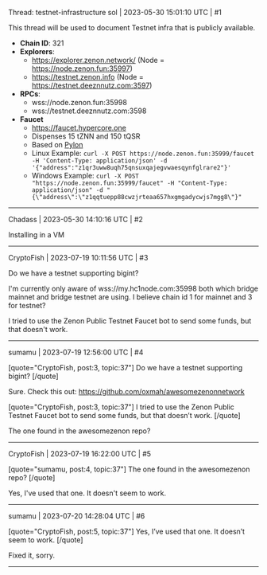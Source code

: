 Thread: testnet-infrastructure
sol | 2023-05-30 15:01:10 UTC | #1

This thread will be used to document Testnet infra that is publicly available.

- **Chain ID**: 321
- **Explorers**: 
  - https://explorer.zenon.network/ (Node = https://node.zenon.fun:35997)
  - https://testnet.zenon.info (Node = https://testnet.deeznnutz.com:3597)
- **RPCs**: 
  - wss://node.zenon.fun:35998 
  - wss://testnet.deeznnutz.com:3598
- **Faucet**
  - https://faucet.hypercore.one
  - Dispenses 15 tZNN and 150 tQSR
  - Based on [Pylon](https://github.com/ignition-pillar/pylon)
  - Linux Example: ```curl -X POST https://node.zenon.fun:35999/faucet -H 'Content-Type: application/json' -d '{"address":"z1qr3uww8uqh75qnsuxqajegvwaesqynfglrare2"}' ```
  - Windows Example: `curl -X POST "https://node.zenon.fun:35999/faucet" -H "Content-Type: application/json" -d "{\"address\":\"z1qqtuepp88cwzjrteaa657hxgmgadycwjs7mgg8\"}"`

-------------------------

Chadass | 2023-05-30 14:10:16 UTC | #2

Installing in a VM

-------------------------

CryptoFish | 2023-07-19 10:11:56 UTC | #3

Do we have a testnet supporting bigint?

I'm currently only aware of wss://my.hc1node.com:35998 both which bridge mainnet and bridge testnet are using. I believe chain id 1 for mainnet and 3 for testnet?

I tried to use the Zenon Public Testnet Faucet bot to send some funds, but that doesn't work.

-------------------------

sumamu | 2023-07-19 12:56:00 UTC | #4

[quote="CryptoFish, post:3, topic:37"]
Do we have a testnet supporting bigint?
[/quote]

Sure. Check this out:
https://github.com/oxmah/awesomezenonnetwork

[quote="CryptoFish, post:3, topic:37"]
I tried to use the Zenon Public Testnet Faucet bot to send some funds, but that doesn’t work.
[/quote]

The one found in the awesomezenon repo?

-------------------------

CryptoFish | 2023-07-19 16:22:00 UTC | #5

[quote="sumamu, post:4, topic:37"]
The one found in the awesomezenon repo?
[/quote]

Yes, I've used that one. It doesn't seem to work.

-------------------------

sumamu | 2023-07-20 14:28:04 UTC | #6

[quote="CryptoFish, post:5, topic:37"]
Yes, I’ve used that one. It doesn’t seem to work.
[/quote]

Fixed it, sorry.

-------------------------

